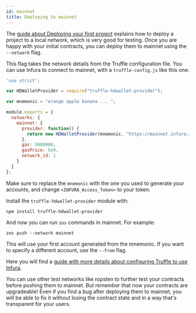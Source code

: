 ```yaml
---
id: mainnet
title: Deploying to mainnet
---
```


The [guide about Deploying your first project](deploying.md) explains how to
deploy a project to a local network, which is very good for testing.
Once you are happy with your initial contracts, you can deploy them to mainnet
using the `--network` flag.

This flag takes the network details from the Truffle configuration file. You
can use Infura to connect to mainnet, with a `truffle-config.js` like this one:

```js
'use strict';

var HDWalletProvider = require("truffle-hdwallet-provider");

var mnemonic = "orange apple banana ... ";

module.exports = {
  networks: {
    mainnet: {
      provider: function() {
        return new HDWalletProvider(mnemonic, "https://mainnet.infura.io/<INFURA_Access_Token>")
      },      
      gas: 5000000,
      gasPrice: 5e9,
      network_id: 1
    }
  }
};
```

Make sure to replace the `mnemonic` with the one you used to generate your
accounts, and change `<INFURA_Access_Token>` to your token.

Install the `truffle-hdwallet-provider` module with:

```console
npm install truffle-hdwallet-provider
```

And now you can run `zos` commands in mainnet. For example:

```console
zos push --network mainnet
```


This will use your first account generated from the mnemonic. If you want to
specify a different account, use the `--from` flag.

Here you will find a
[guide with more details about configuring Truffle to use Infura](http://truffleframework.com/tutorials/using-infura-custom-provider).

You can use other test networks like ropsten to further test your contracts
before pushing them to mainnet. But remember that now your contracts are
upgradeable! Even if you find a bug after deploying them to mainnet, you will
be able to fix it without losing the contract state and in a way that's
transparent for your users.
